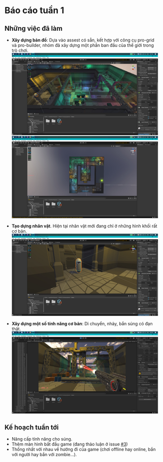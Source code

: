 # Báo cáo tuần 1

## Những việc đã làm
- **Xây dựng bản đồ**: Dựa vào assest có sẵn, kết hợp với công cụ pro-grid và pro-builder, nhóm đã xây dựng một phần ban đầu của thế giới trong trò chơi.
![](./Image/W1.1.jpg)
![](./Image/W1.2.jpg)

- **Tạo dựng nhân vật**. Hiện tại nhân vật mới đang chỉ ở những hình khối rất cơ bản.
![](./Image/W1.3.jpg)

- **Xây dựng một số tính năng cơ bản**: Di chuyển, nhảy, bắn súng có đạn thật.
![](./Image/W1.4.jpg)

## Kế hoạch tuần tới
- Nâng cấp tính năng cho súng.
- Thêm màn hình bắt đầu game (đang thảo luận ở issue [#3](https://github.com/nnchaubui/SE06-19.2/issues/3))
- Thống nhất với nhau về hướng đi của game (chơi offline hay online, bắn với người hay bắn với zombie...).
